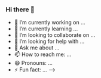 ### Hi there 👋

- 🔭 I’m currently working on ...
- 🌱 I’m currently learning ...
- 👯 I’m looking to collaborate on ...
- 🤔 I’m looking for help with ...
- 💬 Ask me about ...
- 📫 How to reach me: ...
- 😄 Pronouns: ...
- ⚡ Fun fact: ...
-->


<!--
**dixit-thiya/dixit-thiya** is a ✨ _special_ ✨ repository because its `README.md` (this file) appears on your GitHub profile.

Here are some ideas to get you started:

